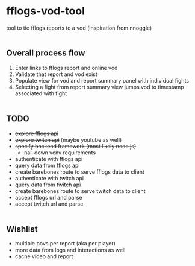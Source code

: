# fflogs-vod-tool
tool to tie fflogs reports to a vod (inspiration from nnoggie)
<br><br>
## Overall process flow
1. Enter links to fflogs report and online vod
2. Validate that report and vod exist
3. Populate view for vod and report summary panel with individual fights
4. Selecting a fight from report summary view jumps vod to timestamp associated with fight
<br><br>
## TODO
- ~~explore fflogs api~~
- ~~explore twitch api~~ (maybe youtube as well)
- ~~specify backend framework (most likely node.js)~~
  - ~~nail down venv requirements~~
- authenticate with fflogs api
- query data from fflogs api
- create barebones route to serve fflogs data to client
- authenticate with twitch api
- query data from twitch api
- create barebones route to serve twitch data to client
- accept fflogs url and parse
- accept twitch url and parse
<br><br>
## Wishlist
- multiple povs per report (aka per player)
- more data from logs and interactions as well
- cache video and report
